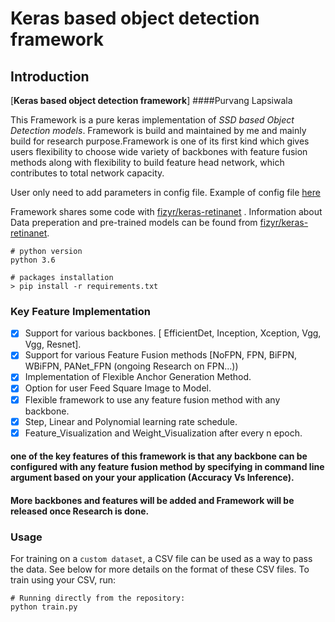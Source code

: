 #  Keras based object detection framework

## Introduction

[**Keras based object detection framework**]
####Purvang Lapsiwala

This Framework is a pure keras implementation of *SSD based Object Detection models*.
Framework is build and maintained by me and mainly build for research purpose.Framework is one of its first kind which 
gives users flexibility to choose wide variety of backbones with feature fusion methods
along with flexibility to build feature head network, which contributes to total network capacity.
 
User only need to add parameters in config file. Example of config file [here](https://github.com/purvang3/Object_Detection/blob/main/Object_Detection_Framework/config.yaml)

Framework shares some code with [fizyr/keras-retinanet](https://github.com/fizyr/keras-retinanet) . Information about Data preperation and pre-trained models can be
found from [fizyr/keras-retinanet](https://github.com/fizyr/keras-retinanet). 

```
# python version
python 3.6

# packages installation
> pip install -r requirements.txt
```

### Key Feature Implementation

- [x] Support for various backbones. [ EfficientDet, Inception, Xception, Vgg, Vgg, Resnet].
- [x] Support for various Feature Fusion methods [NoFPN, FPN, BiFPN, WBiFPN, PANet_FPN (ongoing Research on FPN...))
- [x] Implementation of Flexible Anchor Generation Method.
- [x] Option for user Feed Square Image to Model.
- [x] Flexible framework to use any feature fusion method with any backbone.
- [x] Step, Linear and Polynomial learning rate schedule.
- [x] Feature_Visualization and Weight_Visualization after every n epoch. 

#### one of the key features of this framework is that any backbone can be configured with any feature fusion method by specifying in command line argument based on your your application (Accuracy Vs Inference).

#### More backbones and features will be added and Framework will be released once Research is done.

### Usage

For training on a `custom dataset`, a CSV file can be used as a way to pass the data.
See below for more details on the format of these CSV files.
To train using your CSV, run:
```shell
# Running directly from the repository:
python train.py
``` 
